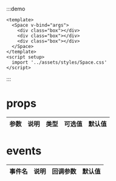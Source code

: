 :::demo
```vue
<template>
  <Space v-bind="args">
    <div class="box"></div>
    <div class="box"></div>
    <div class="box"></div>
  </Space>
</template>
<script setup>
  import '../assets/styles/Space.css'
</script>
```
:::

# props

| 参数    | 说明   | 类型    | 可选值                                             | 默认值  |
| ------- | ------ | ------- | -------------------------------------------------- | ------- |

# events

| 事件名 | 说明 | 回调参数 | 默认值 |
| ------- | ------ | ------- | ------- |
